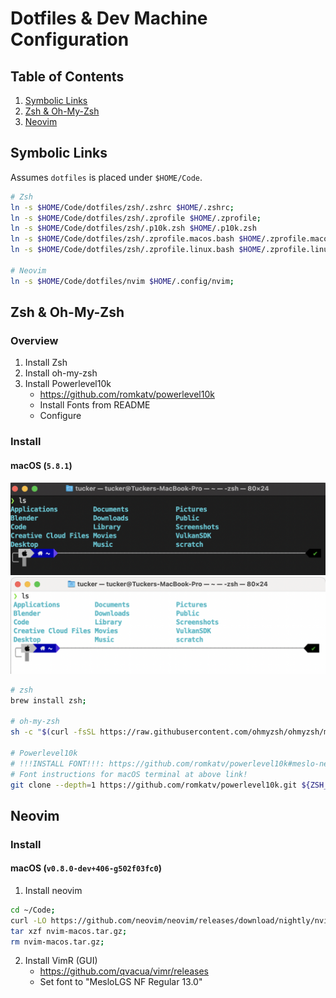 # Dotfiles & Dev Machine Configuration

## Table of Contents

1. [Symbolic Links](#symbolic-links)
2. [Zsh & Oh-My-Zsh](#zsh-oh-my-zsh)
3. [Neovim](#neovim)

## Symbolic Links
Assumes `dotfiles` is placed under `$HOME/Code`.

```bash
# Zsh
ln -s $HOME/Code/dotfiles/zsh/.zshrc $HOME/.zshrc;
ln -s $HOME/Code/dotfiles/zsh/.zprofile $HOME/.zprofile;
ln -s $HOME/Code/dotfiles/zsh/.p10k.zsh $HOME/.p10k.zsh
ln -s $HOME/Code/dotfiles/zsh/.zprofile.macos.bash $HOME/.zprofile.macos.bash
ln -s $HOME/Code/dotfiles/zsh/.zprofile.linux.bash $HOME/.zprofile.linux.bash

# Neovim
ln -s $HOME/Code/dotfiles/nvim $HOME/.config/nvim;
```

## Zsh & Oh-My-Zsh

### Overview
1. Install Zsh
2. Install oh-my-zsh
3. Install Powerlevel10k
    - https://github.com/romkatv/powerlevel10k
    - Install Fonts from README
    - Configure

### Install

#### macOS (`5.8.1`)
![macOS-Zsh-Terminal-Dark-Mode](/assets/images/dark_mode_terminal_zsh.png#gh-dark-mode-only)
![macOS-Zsh-Terminal-Light-Mode](/assets/images/light_mode_terminal_zsh.png#gh-light-mode-only)

```bash
# zsh
brew install zsh;

# oh-my-zsh
sh -c "$(curl -fsSL https://raw.githubusercontent.com/ohmyzsh/ohmyzsh/master/tools/install.sh)";

# Powerlevel10k
# !!!INSTALL FONT!!!: https://github.com/romkatv/powerlevel10k#meslo-nerd-font-patched-for-powerlevel10k
# Font instructions for macOS terminal at above link!
git clone --depth=1 https://github.com/romkatv/powerlevel10k.git ${ZSH_CUSTOM:-$HOME/.oh-my-zsh/custom}/themes/powerlevel10k;
```

## Neovim

### Install

#### macOS (`v0.8.0-dev+406-g502f03fc0`)


1. Install neovim
```bash
cd ~/Code;
curl -LO https://github.com/neovim/neovim/releases/download/nightly/nvim-macos.tar.gz;
tar xzf nvim-macos.tar.gz;
rm nvim-macos.tar.gz;
```

2. Install VimR (GUI)
    - https://github.com/qvacua/vimr/releases
    - Set font to "MesloLGS NF Regular 13.0"


